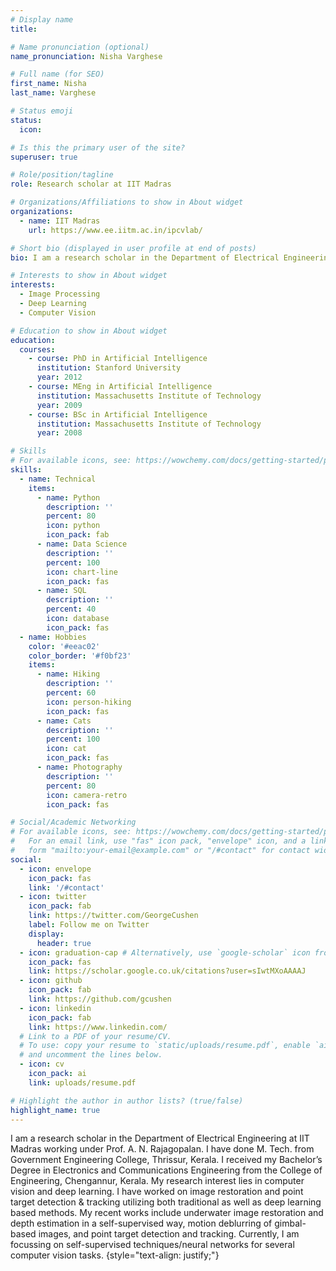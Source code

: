 ```yaml
---
# Display name
title:

# Name pronunciation (optional)
name_pronunciation: Nisha Varghese

# Full name (for SEO)
first_name: Nisha
last_name: Varghese

# Status emoji
status:
  icon:

# Is this the primary user of the site?
superuser: true

# Role/position/tagline
role: Research scholar at IIT Madras

# Organizations/Affiliations to show in About widget
organizations:
  - name: IIT Madras
    url: https://www.ee.iitm.ac.in/ipcvlab/

# Short bio (displayed in user profile at end of posts)
bio: I am a research scholar in the Department of Electrical Engineering at IIT Madras working under Prof. A. N. Rajagopalan. I have done M. Tech. from     Government Engineering College, Thrissur, Kerala. I received my Bachelor’s Degree in Electronics and Communications Engineering from the College of Engineering,   Chengannur, Kerala. My research interest lies in computer vision and deep learning. I have worked on image restoration and point target detection & tracking     utilizing both traditional as well as deep learning based methods. My recent works include underwater image restoration and depth estimation in a self-supervised way, motion deblurring of gimbal-based images, and point target detection and tracking. Currently, I am focussing on self-supervised techniques/neural networks for several computer vision tasks.

# Interests to show in About widget
interests:
  - Image Processing
  - Deep Learning
  - Computer Vision

# Education to show in About widget
education:
  courses:
    - course: PhD in Artificial Intelligence
      institution: Stanford University
      year: 2012
    - course: MEng in Artificial Intelligence
      institution: Massachusetts Institute of Technology
      year: 2009
    - course: BSc in Artificial Intelligence
      institution: Massachusetts Institute of Technology
      year: 2008

# Skills
# For available icons, see: https://wowchemy.com/docs/getting-started/page-builder/#icons
skills:
  - name: Technical
    items:
      - name: Python
        description: ''
        percent: 80
        icon: python
        icon_pack: fab
      - name: Data Science
        description: ''
        percent: 100
        icon: chart-line
        icon_pack: fas
      - name: SQL
        description: ''
        percent: 40
        icon: database
        icon_pack: fas
  - name: Hobbies
    color: '#eeac02'
    color_border: '#f0bf23'
    items:
      - name: Hiking
        description: ''
        percent: 60
        icon: person-hiking
        icon_pack: fas
      - name: Cats
        description: ''
        percent: 100
        icon: cat
        icon_pack: fas
      - name: Photography
        description: ''
        percent: 80
        icon: camera-retro
        icon_pack: fas

# Social/Academic Networking
# For available icons, see: https://wowchemy.com/docs/getting-started/page-builder/#icons
#   For an email link, use "fas" icon pack, "envelope" icon, and a link in the
#   form "mailto:your-email@example.com" or "/#contact" for contact widget.
social:
  - icon: envelope
    icon_pack: fas
    link: '/#contact'
  - icon: twitter
    icon_pack: fab
    link: https://twitter.com/GeorgeCushen
    label: Follow me on Twitter
    display:
      header: true
  - icon: graduation-cap # Alternatively, use `google-scholar` icon from `ai` icon pack
    icon_pack: fas
    link: https://scholar.google.co.uk/citations?user=sIwtMXoAAAAJ
  - icon: github
    icon_pack: fab
    link: https://github.com/gcushen
  - icon: linkedin
    icon_pack: fab
    link: https://www.linkedin.com/
  # Link to a PDF of your resume/CV.
  # To use: copy your resume to `static/uploads/resume.pdf`, enable `ai` icons in `params.yaml`,
  # and uncomment the lines below.
  - icon: cv
    icon_pack: ai
    link: uploads/resume.pdf

# Highlight the author in author lists? (true/false)
highlight_name: true
---
```


I am a research scholar in the Department of Electrical Engineering at IIT Madras working under Prof. A. N. Rajagopalan. I have done M. Tech. from     Government Engineering College, Thrissur, Kerala. I received my Bachelor’s Degree in Electronics and Communications Engineering from the College of Engineering,   Chengannur, Kerala. My research interest lies in computer vision and deep learning. I have worked on image restoration and point target detection & tracking     utilizing both traditional as well as deep learning based methods. My recent works include underwater image restoration and depth estimation in a self-supervised way, motion deblurring of gimbal-based images, and point target detection and tracking. Currently, I am focussing on self-supervised techniques/neural networks for several computer vision tasks.
{style="text-align: justify;"}
